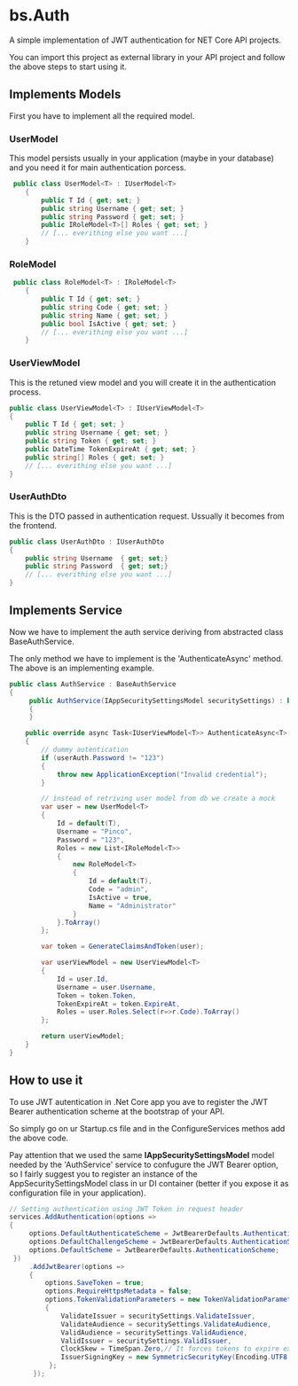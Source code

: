 # bs.Auth

A simple implementation of JWT authentication for NET Core API projects.

You can import this project as external library in your API project and follow the above steps to start using it.

## Implements Models

First you have to implement all the required model.

### UserModel

This model persists usually in your application (maybe in your database) and you need it for main authentication porcess. 

```c#
 public class UserModel<T> : IUserModel<T>
    {
        public T Id { get; set; }
        public string Username { get; set; }
        public string Password { get; set; }
        public IRoleModel<T>[] Roles { get; set; }
		// [... everithing else you want ...]
    }
```

### RoleModel

```c#
 public class RoleModel<T> : IRoleModel<T>
    {
        public T Id { get; set; }
        public string Code { get; set; }
        public string Name { get; set; }
        public bool IsActive { get; set; }
        // [... everithing else you want ...]
    }
```

### UserViewModel

This is the retuned view model and you will create it in the authentication process.

```c#
public class UserViewModel<T> : IUserViewModel<T>
{
    public T Id { get; set; }
    public string Username { get; set; }
    public string Token { get; set; }
    public DateTime TokenExpireAt { get; set; }
    public string[] Roles { get; set; }
    // [... everithing else you want ...]
}
```

### UserAuthDto 

This is the DTO passed in authentication request. Ussually it becomes from the frontend.

```c#
public class UserAuthDto : IUserAuthDto
{
    public string Username  { get; set;}
    public string Password  { get; set;}
    // [... everithing else you want ...]
}
```

## Implements Service

Now we have to implement the auth service deriving from abstracted class BaseAuthService.

The only method we have to implement is the 'AuthenticateAsync' method. The above is an implementing example.

 

```c#
public class AuthService : BaseAuthService
{
     public AuthService(IAppSecuritySettingsModel securitySettings) : base(securitySettings)
     {
     }

​    public override async Task<IUserViewModel<T>> AuthenticateAsync<T>(IUserAuthDto userAuth)
​    {
​        // dummy autentication
​        if (userAuth.Password != "123")
​        {
​            throw new ApplicationException("Invalid credential");
​        }

​        // instead of retriving user model from db we create a mock
​        var user = new UserModel<T>
​        {
​            Id = default(T),
​            Username = "Pinco",
​            Password = "123",
​            Roles = new List<IRoleModel<T>>
​            {
​                new RoleModel<T>
​                {
​                    Id = default(T),
​                    Code = "admin",
​                    IsActive = true,
​                    Name = "Administrator"
​                }
​            }.ToArray()
​        };

​        var token = GenerateClaimsAndToken(user);

​        var userViewModel = new UserViewModel<T>
​        {
​            Id = user.Id,
​            Username = user.Username,
​            Token = token.Token,
​            TokenExpireAt = token.ExpireAt,
​            Roles = user.Roles.Select(r=>r.Code).ToArray()
​        };

​        return userViewModel;
​    }
}
```

## How to use it

To use JWT autentication in .Net Core app you ave to register the JWT Bearer authentication scheme at the bootstrap of your API.

So simply go on ur Startup.cs file and in the ConfigureServices methos add the above code.

Pay attention that we used the same **IAppSecuritySettingsModel** model needed by the 'AuthService' service to confugure the JWT Bearer option, so I fairly suggest you to register an instance of the AppSecuritySettingsModel class in ur DI container (better if you expose it as configuration file in your application).

```c#
// Setting authentication using JWT Token in request header
services.AddAuthentication(options =>
{
     options.DefaultAuthenticateScheme = JwtBearerDefaults.AuthenticationScheme;
     options.DefaultChallengeScheme = JwtBearerDefaults.AuthenticationScheme;
     options.DefaultScheme = JwtBearerDefaults.AuthenticationScheme;
 })
     .AddJwtBearer(options =>
     {
         options.SaveToken = true;
         options.RequireHttpsMetadata = false;
         options.TokenValidationParameters = new TokenValidationParameters()
         {
             ValidateIssuer = securitySettings.ValidateIssuer,
             ValidateAudience = securitySettings.ValidateAudience,
             ValidAudience = securitySettings.ValidAudience,
             ValidIssuer = securitySettings.ValidIssuer,
             ClockSkew = TimeSpan.Zero,// It forces tokens to expire exactly at token expiration time instead of 5 minutes later
             IssuerSigningKey = new SymmetricSecurityKey(Encoding.UTF8.GetBytes(securitySettings.Secret))
          };
      });
```
